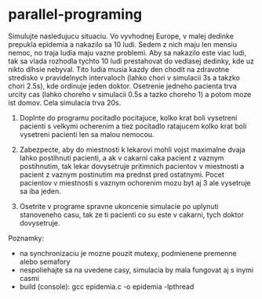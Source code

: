 # parallel-programing

Simulujte nasledujucu situaciu.
Vo vyvhodnej Europe, v malej dedinke prepukla epidemia a nakazilo sa 10 ludi. Sedem z nich maju len mensiu nemoc, no traja ludia maju vazne problemi. Aby sa nakazilo este viac ludi, tak sa vlada rozhodla tychto 10 ludi prestahovat do vedlasej dedinky, kde uz nikto dlhsie nebyval. Tito ludia musia kazdy den chodit na zdravotne stredisko v pravidelnych intervaloch (lahko chori v simulacii 3s a takzko chori 2.5s), kde ordinuje jeden doktor. Osetrenie jedneho pacienta trva urcity cas (lahko choreho v simulacii 0.5s a tazko choreho 1) a potom moze ist domov. Cela simulacia trva 20s.

1. Doplnte do programu pocitadlo pocitajuce, kolko krat boli vysetreni pacienti s velkymi ocherenim a tiez pocitadlo ratajucem kolko krat boli vysetreni pacienti len sa malou nemocou.

2. Zabezpecte, aby do miestnosti k lekarovi mohli vojst maximalne dvaja lahko postihnuti pacienti, a ak v cakarni caka pacient z vaznym postihnutim, tak lekar dovysetruje pritimnich pacientov v miestnosti a pacient z vaznym postinutim ma prednst pred ostatnymi. Pocet pacientov v miestnosti s vaznym ochorenim mozu byt aj 3 ale vysetruje sa iba jeden.

3. Osetrite v programe spravne ukoncenie simulacie po uplynuti stanoveneho casu, tak ze ti pacienti co su este v cakarni, tych doktor dovysetruje. 

Poznamky:
- na synchronizaciu je mozne pouzit mutexy, podmienene premenne alebo semafory
- nespoliehajte sa na uvedene casy, simulacia by mala fungovat aj s inymi casmi
- build (console): gcc epidemia.c -o epidemia -lpthread

